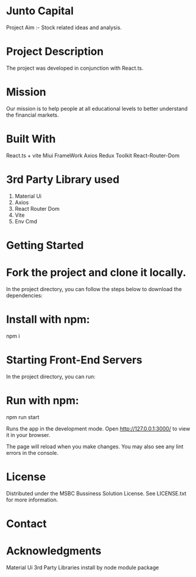 # Junto Capital

Project Aim :- Stock related ideas and analysis.

# Project Description

The project was developed in conjunction with React.ts.

# Mission

Our mission is to help people at all educational levels to better understand the financial markets.

# Built With

React.ts + vite
Miui FrameWork
Axios
Redux Toolkit
React-Router-Dom

# 3rd Party Library used

1. Material Ui
2. Axios
3. React Router Dom
4. Vite
5. Env Cmd

# Getting Started

# Fork the project and clone it locally.

In the project directory, you can follow the steps below to download the dependencies:

# Install with npm:

npm i

# Starting Front-End Servers

In the project directory, you can run:

# Run with npm:

npm run start

Runs the app in the development mode.
Open http://127.0.0.1:3000/ to view it in your browser.

The page will reload when you make changes.
You may also see any lint errors in the console.

# License

Distributed under the MSBC Bussiness Solution License. See LICENSE.txt for more information.

# Contact

# Acknowledgments

Material Ui
3rd Party Libraries install by node module package
